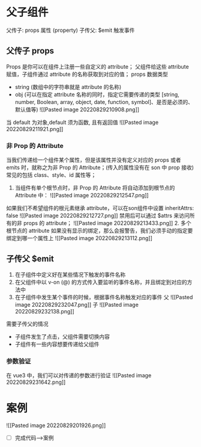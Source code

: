 # 父子组件
父传子: props 属性 (property)
子传父: $emit 触发事件

## 父传子 props
Props 是你可以在组件上注册一些自定义的 attribute；
父组件给这些 attribute 赋值，子组件通过 attribute 的名称获取到对应的值；
props 数据类型
 - string (数组中的字符串就是 attribute 的名称)
 - obj (可以在指定 attribute 名称的同时，指定它需要传递的类型 [string, number, Boolean, array, object, date, function, symbol]、是否是必须的、默认值等)
![[Pasted image 20220829210908.png]]
  
当 default 为对象,default 须为函数, 且有返回值
![[Pasted image 20220829211921.png]]

### 非 Prop 的 Attribute
当我们传递给一个组件某个属性，但是该属性并没有定义对应的 props 或者 emits 时，就称之为非 Prop 的 Attribute；(传入的属性没有在 son 中 prop 接收)
常见的包括 class、style、id 属性等；

1. 当组件有单个根节点时，非 Prop 的 Attribute 将自动添加到根节点的 Attribute 中：
![[Pasted image 20220829212547.png]]

如果我们不希望组件的根元素继承 attribute，可以在son组件中设置 inheritAttrs: false ![[Pasted image 20220829212727.png]]
禁用后可以通过 $attrs 来访问所有的非 props 的 attribute；
![[Pasted image 20220829213433.png]]
2. 多个根节点的 attribute 如果没有显示的绑定，那么会报警告，我们必须手动的指定要绑定到哪一个属性上
![[Pasted image 20220829213112.png]]


## 子传父 $emit
1. 在子组件中定义好在某些情况下触发的事件名称
2. 在父组件中以 v-on (@) 的方式传入要监听的事件名称，并且绑定到对应的方法中
3. 在子组件中发生某个事件的时候，根据事件名称触发对应的事件
父
![[Pasted image 20220829232047.png]]
子
![[Pasted image 20220829232138.png]]

需要子传父的情况
- 子组件发生了点击，父组件需要切换内容
- 子组件有一些内容想要传递给父组件

### 参数验证
在 vue3 中，我们可以对传递的参数进行验证
![[Pasted image 20220829231642.png]]

# 案例
![[Pasted image 20220829201926.png]]


- [ ] 完成代码-->案例